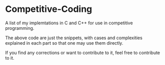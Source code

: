# Competitive-Coding

A list of my implemtations in C and C++ for use in competitive programming. 

The above code are just the snippets, with cases and complexities explained in each part so that one may use them directly.

If you find any corrections or want to contribute to it, feel free to contribute to it. 
